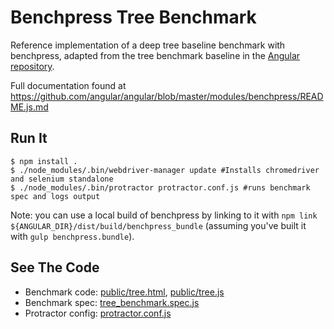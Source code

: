 # Benchpress Tree Benchmark

Reference implementation of a deep tree baseline benchmark with benchpress, adapted from the tree
benchmark baseline in the [Angular repository](https://github.com/angular/angular).

Full documentation found at https://github.com/angular/angular/blob/master/modules/benchpress/README.js.md

## Run It

```
$ npm install .
$ ./node_modules/.bin/webdriver-manager update #Installs chromedriver and selenium standalone
$ ./node_modules/.bin/protractor protractor.conf.js #runs benchmark spec and logs output
```

Note: you can use a local build of benchpress by linking to it with
`npm link ${ANGULAR_DIR}/dist/build/benchpress_bundle` (assuming you've built it with `gulp benchpress.bundle`).

## See The Code

 * Benchmark code: [public/tree.html](public/tree.html), [public/tree.js](public/tree.js)
 * Benchmark spec: [tree_benchmark.spec.js](tree_benchmark.spec.js)
 * Protractor config: [protractor.conf.js](protractor.conf.js)
